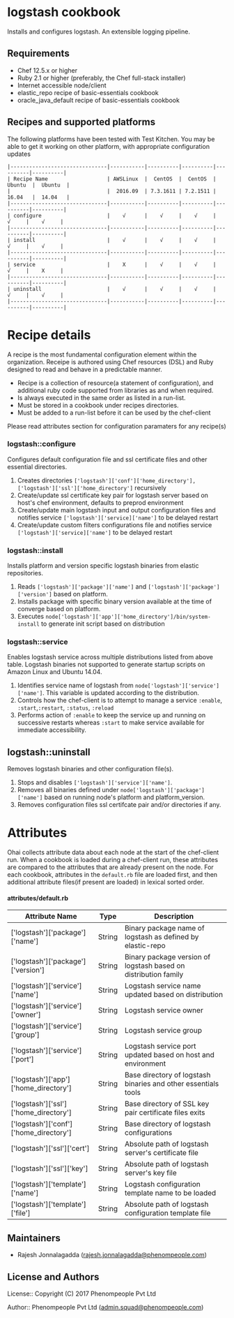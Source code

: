 logstash cookbook
===============

Installs and configures logstash. An extensible logging pipeline. 

Requirements
------------

* Chef 12.5.x or higher
* Ruby 2.1 or higher (preferably, the Chef full-stack installer)
* Internet accessible node/client
* elastic_repo recipe of basic-essentials cookbook
* oracle_java_default recipe of basic-essentials cookbook

Recipes and supported platforms
-------------------------------

The following platforms have been tested with Test Kitchen. You may be 
able to get it working on other platform, with appropriate configuration updates
```
|-------------------------------|-----------|----------|----------|----------|----------|
| Recipe Name                   | AWSLinux  |  CentOS  |  CentOS  |  Ubuntu  |  Ubuntu  |
|                               |  2016.09  | 7.3.1611 | 7.2.1511 |  16.04   |  14.04   | 
|-------------------------------|-----------|----------|----------|----------|----------|
| configure                     |    √      |    √     |    √     |    √     |    √     |    
|-------------------------------|-----------|----------|----------|----------|----------|
| install                       |    √      |    √     |    √     |    √     |    √     |    
|-------------------------------|-----------|----------|----------|----------|----------|
| service                       |    X      |    √     |    √     |    √     |    X     |    
|-------------------------------|-----------|----------|----------|----------|----------|
| uninstall                     |    √      |    √     |    √     |    √     |    √     |    
|-------------------------------|-----------|----------|----------|----------|----------|

```
Recipe details
==============

A recipe is the most fundamental configuration element within the organization. Receipe is authored using 
Chef resources (DSL) and Ruby designed to read and behave in a predictable manner.

* Recipe is a collection of resource(a statement of configuration),
  and additional ruby code supported from libraries as and when required.
* Is always executed in the same order as listed in a run-list. 
* Must be stored in a cookbook under recipes directories.
* Must be added to a run-list before it can be used by the chef-client

Please read attributes section for configuration paramaters for any recipe(s)

### logstash::configure

Configures default configuration file and ssl certificate files and other essential directories.

1. Creates directories `['logstash']['conf']['home_directory'], ['logstash']['ssl']['home_directory']` recursively
1. Create/update ssl certificate key pair for logstash server based on host's chef environment, defaults to preprod environment
1. Create/update main logstash input and output configuration files and notifies service `['logstash']['service]['name']` to be delayed restart
1. Create/update custom filters configurations file and notifies service `['logstash']['service]['name']` to be delayed restart

### logstash::install

Installs platform and version specific logstash binaries from elastic repositories.     

1. Reads `['logstash']['package']['name']` and `['logstash']['package']['version']` based on platform.   
1. Installs package with specific binary version available at the time of converge based on platform.
1. Executes `node['logstash']['app']['home_directory']/bin/system-install` to generate init script based on distribution

### logstash::service

Enables logstash service across multiple distributions listed from above table. Logstash binaries not supported to generate startup scripts on Amazon Linux and Ubuntu 14.04. 

1. Identifies service name of logstash from `node['logstash']['service']['name']`. This variable is updated according to the distribution.
1. Controls how the chef-client is to attempt to manage a service `:enable`, `:start`,`:restart`, `:status`, `:reload` 
1. Performs action of `:enable` to keep the service up and running on successive restarts whereas `:start` to make service available for immediate accessibility.

## logstash::uninstall

Removes logstash binaries and other configuration file(s). 

1. Stops and disables `['logstash']['service']['name']`.
1. Removes all binaries defined under `node['logstash']['package']['name']` based on running node's platform and platform_version.
1. Removes configuration files ssl certifcate pair and/or directories if any.


Attributes
==========

Ohai collects attribute data about each node at the start of the chef-client run.
When a cookbook is loaded during a chef-client run, these attributes are compared to the attributes that are already present on the node.
For each cookbook, attributes in the `default.rb` file are loaded first, and then additional attribute files(if present are loaded) in lexical sorted order.

#### attributes/default.rb

|Attribute Name                                 | Type          | Description                                                          |
|---------------------------------------------- |---------------|----------------------------------------------------------------------|
| ['logstash']['package']['name']               | String        | Binary package name of logstash as defined by elastic-repo           |
| ['logstash']['package']['version']            | String        | Binary package version of logstash based on distribution family      | 
| ['logstash']['service']['name']               | String        | Logstash service name updated based on distribution                  |
| ['logstash']['service']['owner']              | String        | Logstash service owner                                               |
| ['logstash']['service']['group']              | String        | Logstash service group                                               |
| ['logstash']['service']['port']               | String        | Logstash service port updated based on host and environment          |
| ['logstash']['app']['home_directory']         | String        | Base directory of logstash binaries and other essentials tools       |
| ['logstash']['ssl']['home_directory']         | String        | Base directory of SSL  key pair certificate files exits              |
| ['logstash']['conf']['home_directory']        | String        | Base directory of logstash configurations                            |
| ['logstash']['ssl']['cert']                   | String        | Absolute path of logstash server's certificate file                  |
| ['logstash']['ssl']['key']                    | String        | Absolute path of logstash server's key file                          |
| ['logstash']['template']['name']              | String        | Logstash configuration template name to be loaded                    |
| ['logstash']['template']['file']              | String        | Absolute path of logstash configuration template file                |

## Maintainers

* Rajesh Jonnalagadda (<rajesh.jonnalagadda@phenompeople.com>)

## License and Authors

License:: Copyright (C) 2017 Phenompeople Pvt Ltd

Author:: Phenompeople Pvt Ltd (<admin.squad@phenompeople.com>)
